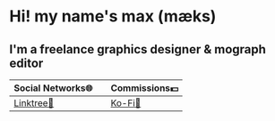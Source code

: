 # Hi! my name's **max (mæks)**
## I'm a freelance graphics designer & mograph editor
|Social Networks🌐||Commissions💵|
|-|-|-|
|[Linktree🌲](https://bit.ly/mx_info)||[Ko-Fi🍵](https://bit.ly/mx_kofi)|
